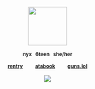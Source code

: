 <p align="center"> <img width="90" src="https://i.pinimg.com/originals/2f/c1/b8/2fc1b8f82e14172e3bcae39ca8c8ab33.gif">

<div align="center"> 

<sub>**nyx⠀6teen⠀she/her**

<div align="center"> 
 
<sup>[**rentry**](https://rentry.co/domainclash)⠀⠀ ⠀[**atabook**](https://soulripper.atabook.org/)⠀⠀ ⠀[**guns.lol**](https://guns.lol/soulripper)</sub></sup>

<div align="center"> 
  
![](https://komarev.com/ghpvc/?username=vampiresoul&color=9c005d&label=ꔫ)
